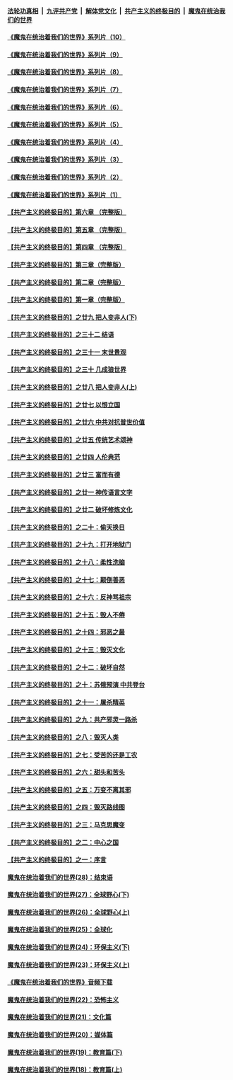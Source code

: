 ####  [法轮功真相](../../../../basic/blob/master/README.md?t=08181302) &nbsp;|&nbsp; [九评共产党](../../../../9ping.md/blob/master/README.md?t=08181302) &nbsp;|&nbsp; [解体党文化](../../../../jtdwh.md/blob/master/README.md?t=08181302)  &nbsp;|&nbsp; [共产主义的终极目的](../../../../gczydzjmd.md/blob/master/README.md?t=08181302) &nbsp;|&nbsp; [魔鬼在统治我们的世界](../../../../mgztzwmdsj.md/blob/master/README.md?t=08181302) 

#### [《魔鬼在统治着我们的世界》系列片（10）](../pages/nsc422/n12292670.md?t=08181302) 

#### [《魔鬼在统治着我们的世界》系列片（9）](../pages/nsc422/n12290859.md?t=08181302) 

#### [《魔鬼在统治着我们的世界》系列片（8）](../pages/nsc422/n12287445.md?t=08181302) 

#### [《魔鬼在统治着我们的世界》系列片（7）](../pages/nsc422/n12283425.md?t=08181302) 

#### [《魔鬼在统治着我们的世界》系列片（6）](../pages/nsc422/n12282314.md?t=08181302) 

#### [《魔鬼在统治着我们的世界》系列片（5）](../pages/nsc422/n12281419.md?t=08181302) 

#### [《魔鬼在统治着我们的世界》系列片（4）](../pages/nsc422/n12274024.md?t=08181302) 

#### [《魔鬼在统治着我们的世界》系列片（3）](../pages/nsc422/n12271322.md?t=08181302) 

#### [《魔鬼在统治着我们的世界》系列片（2）](../pages/nsc422/n12269049.md?t=08181302) 

#### [《魔鬼在统治着我们的世界》系列片（1）](../pages/nsc422/n12267575.md?t=08181302) 

#### [【共产主义的终极目的】第六章 （完整版）](../pages/nsc422/n11428913.md?t=08181302) 

#### [【共产主义的终极目的】第五章 （完整版）](../pages/nsc422/n11428912.md?t=08181302) 

#### [【共产主义的终极目的】第四章 （完整版）](../pages/nsc422/n11428907.md?t=08181302) 

#### [【共产主义的终极目的】第三章（完整版）](../pages/nsc422/n11428848.md?t=08181302) 

#### [【共产主义的终极目的】第二章（完整版）](../pages/nsc422/n11428831.md?t=08181302) 

#### [【共产主义的终极目的】第一章（完整版）](../pages/nsc422/n11417651.md?t=08181302) 

#### [【共产主义的终极目的】之廿九 把人变非人(下)](../pages/nsc422/n11344140.md?t=08181302) 

#### [【共产主义的终极目的】之三十二 结语](../pages/nsc422/n11360535.md?t=08181302) 

#### [【共产主义的终极目的】之三十一 末世景观](../pages/nsc422/n11351129.md?t=08181302) 

#### [【共产主义的终极目的】之三十 几成狼世界](../pages/nsc422/n11348280.md?t=08181302) 

#### [【共产主义的终极目的】之廿八 把人变非人(上)](../pages/nsc422/n11340492.md?t=08181302) 

#### [【共产主义的终极目的】之廿七 以恨立国](../pages/nsc422/n11336944.md?t=08181302) 

#### [【共产主义的终极目的】之廿六 中共对抗普世价值](../pages/nsc422/n11324785.md?t=08181302) 

#### [【共产主义的终极目的】之廿五 传统艺术颂神](../pages/nsc422/n11296396.md?t=08181302) 

#### [【共产主义的终极目的】之廿四 人伦典范](../pages/nsc422/n11296397.md?t=08181302) 

#### [【共产主义的终极目的】之廿三 富而有德](../pages/nsc422/n11283598.md?t=08181302) 

#### [【共产主义的终极目的】之廿一 神传语言文字](../pages/nsc422/n11263265.md?t=08181302) 

#### [【共产主义的终极目的】之廿二 破坏修炼文化](../pages/nsc422/n11245728.md?t=08181302) 

#### [【共产主义的终极目的】之二十：偷天换日](../pages/nsc422/n11238846.md?t=08181302) 

#### [【共产主义的终极目的】之十九：打开地狱门](../pages/nsc422/n11206376.md?t=08181302) 

#### [【共产主义的终极目的】之十八：柔性洗脑](../pages/nsc422/n11199994.md?t=08181302) 

#### [【共产主义的终极目的】之十七：颠倒善恶](../pages/nsc422/n11179782.md?t=08181302) 

#### [【共产主义的终极目的】之十六：反神骂祖宗](../pages/nsc422/n11166798.md?t=08181302) 

#### [【共产主义的终极目的】之十五：毁人不倦](../pages/nsc422/n11166792.md?t=08181302) 

#### [【共产主义的终极目的】之十四：邪恶之最](../pages/nsc422/n11150249.md?t=08181302) 

#### [【共产主义的终极目的】之十三：毁灭文化](../pages/nsc422/n11135227.md?t=08181302) 

#### [【共产主义的终极目的】之十二：破坏自然](../pages/nsc422/n11135214.md?t=08181302) 

#### [【共产主义的终极目的】之十：苏俄预演 中共登台](../pages/nsc422/n11118424.md?t=08181302) 

#### [【共产主义的终极目的】之十一：屠杀精英](../pages/nsc422/n11118442.md?t=08181302) 

#### [【共产主义的终极目的】之九：共产邪灵一路杀](../pages/nsc422/n11114139.md?t=08181302) 

#### [【共产主义的终极目的】之八：毁灭人类](../pages/nsc422/n11108503.md?t=08181302) 

#### [【共产主义的终极目的】之七：受苦的还是工农](../pages/nsc422/n11101809.md?t=08181302) 

#### [【共产主义的终极目的】之六：甜头和苦头](../pages/nsc422/n11096971.md?t=08181302) 

#### [【共产主义的终极目的】之五：万变不离其邪](../pages/nsc422/n11091285.md?t=08181302) 

#### [【共产主义的终极目的】之四：毁灭路线图](../pages/nsc422/n11086284.md?t=08181302) 

#### [【共产主义的终极目的】之三：马克思魔变](../pages/nsc422/n11061941.md?t=08181302) 

#### [【共产主义的终极目的】之二：中心之国](../pages/nsc422/n11047728.md?t=08181302) 

#### [【共产主义的终极目的】之一：序言](../pages/nsc422/n11086077.md?t=08181302) 

#### [魔鬼在统治着我们的世界(28)：结束语](../pages/nsc422/n10936246.md?t=08181302) 

#### [魔鬼在统治着我们的世界(27)：全球野心(下)](../pages/nsc422/n10928319.md?t=08181302) 

#### [魔鬼在统治着我们的世界(26)：全球野心(上)](../pages/nsc422/n10900318.md?t=08181302) 

#### [魔鬼在统治着我们的世界(25)：全球化](../pages/nsc422/n10788205.md?t=08181302) 

#### [魔鬼在统治着我们的世界(24)：环保主义(下)](../pages/nsc422/n10695307.md?t=08181302) 

#### [魔鬼在统治着我们的世界(23)：环保主义(上)](../pages/nsc422/n10688613.md?t=08181302) 

#### [《魔鬼在统治着我们的世界》音频下载](../pages/nsc422/n10635553.md?t=08181302) 

#### [魔鬼在统治着我们的世界(22)：恐怖主义](../pages/nsc422/n10614727.md?t=08181302) 

#### [魔鬼在统治着我们的世界(21)：文化篇](../pages/nsc422/n10597706.md?t=08181302) 

#### [魔鬼在统治着我们的世界(20)：媒体篇](../pages/nsc422/n10586579.md?t=08181302) 

#### [魔鬼在统治着我们的世界(19)：教育篇(下)](../pages/nsc422/n10564808.md?t=08181302) 

#### [魔鬼在统治着我们的世界(18)：教育篇(上)](../pages/nsc422/n10526970.md?t=08181302) 

